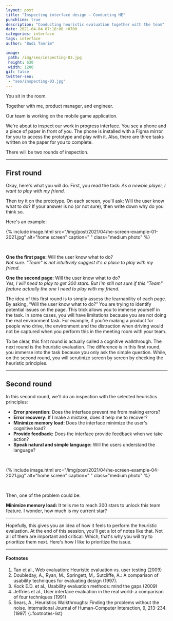 ```yaml
---
layout: post
title: "Inspecting interface design — Conducting HE"
punchline: true
description: "Conducting heuristic evaluation together with the team"
date: 2021-04-04 07:18:00 +0700
categories: interface
tags: interface
author: "Budi Tanrim"

image:
 path: /img/seo/inspecting-03.jpg
 height: 630
 width: 1200
gif: false
twitter-seo: 
 - "seo/inspecting-03.jpg"
---
```


You sit in the room.

Together with me, product manager, and engineer.

Our team is working on the mobile game application.

We're about to inspect our work in progress interface. You see a phone and a piece of paper in front of you. The phone is installed with a Figma mirror for you to access the prototype and play with it. Also, there are three tasks written on the paper for you to complete.

There will be two rounds of inspection.

---


## First round

Okay, here's what you will do. First, you read the task: _As a newbie player, I want to play with my friend._

Then try it on the prototype. On each screen, you'll ask: Will the user know what to do? If your answer is no (or not sure), then write down why do you think so.

Here's an example:

{% include image.html 
src="/img/post/2021/04/he-screen-example-01-2021.jpg" 
alt="home screen" 
caption=" "
class="medium photo" %}

<br/>

**One the first page:** Will the user know what to do? <br/>
_Not sure. "Team" is not intuitively suggest it's a place to play with my friend._

**One the second page:** Will the user know what to do? <br/>
_Yes, I will need to play to get 300 stars. But I'm still not sure if this "Team" feature actually the one I need to play with my friend._

The idea of this first round is to simply assess the learnability of each page. By asking, “Will the user know what to do?” You are trying to identify potential issues on the page. This trick allows you to immerse yourself in the task. In some cases, you will have limitations because you are not doing the real environment task. For example, if you’re making a product for people who drive, the environment and the distraction when driving would not be captured when you perform this in the meeting room with your team.

To be clear, this first round is actually called a cognitive walkthrough. The next round is the heuristic evaluation. The difference is in this first round, you immerse into the task because you only ask the simple question. While, on the second round, you will scrutinize screen by screen by checking the heuristic principles.

---

## Second round

In this second round, we'll do an inspection with the selected heuristics principles:

- **Error prevention:** Does the interface prevent me from making errors?
- **Error recovery:** If I make a mistake, does it help me to recover?
- **Minimize memory load:** Does the interface minimize the user's cognitive load?
- **Provide feedback:** Does the interface provide feedback when we take action?
- **Speak natural and simple language:** Will the users understand the language? 

<br>

{% include image.html 
src="/img/post/2021/04/he-screen-example-04-2021.jpg" 
alt="home screen" 
caption=" "
class="medium photo" %}

<br/>

Then, one of the problem could be:

**Minimize memory load:** It tells me to reach 300 stars to unlock this team feature. I wonder, how much is my current star?


---


Hopefully, this gives you an idea of how it feels to perform the heuristic evaluation. At the end of this session, you'll get a lot of notes like that. Not all of them are important and critical. Which, that's why you will try to prioritize them next. Here's how I like to prioritize the issue.



---

#### Footnotes
1. Tan et al., Web evaluation: Heuristic evaluation vs. user testing (2009)
2. Doubleday, A., Ryan, M., Springett, M,. Sutcliffe, A.: A comparison of usability techniques for evaluating design (1997).
3. Kock E.D. et al., Usability evaluation methods: mind the gaps (2009)
4. Jeffries et al., User interface evaluation in the real world: a comparison of four techniques (1991)
5. Sears, A., Heuristics Walkthroughs: Finding the problems without the noise. International Journal of Human-Computer Interaction, 9, 213-234. (1997)
{:.footnotes-list}







